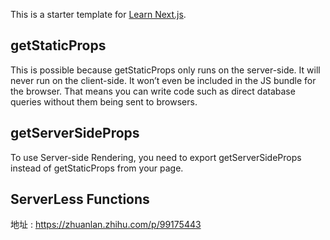 This is a starter template for [Learn Next.js](https://nextjs.org/learn).


## getStaticProps 

This is possible because getStaticProps only runs on the server-side. It will never run on the client-side. It won’t even be included in the JS bundle for the browser. That means you can write code such as direct database queries without them being sent to browsers.

## getServerSideProps 

To use Server-side Rendering, you need to export getServerSideProps instead of getStaticProps from your page.

## ServerLess Functions 

地址 : https://zhuanlan.zhihu.com/p/99175443


